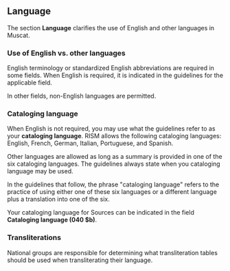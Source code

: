 ## Language

The section **Language** clarifies the use of English and other languages in Muscat.

### Use of English vs. other languages

English terminology or standardized English abbreviations are required in some fields. When English is required, it is indicated in the guidelines for the applicable field.

In other fields, non-English languages are permitted.

### Cataloging language

When English is not required, you may use what the guidelines refer to as your **cataloging language**. RISM allows the following cataloging languages: English, French, German, Italian, Portuguese, and Spanish.

 Other languages are allowed as long as a summary is provided in one of the six cataloging languages. The guidelines always state when you cataloging language may be used.

In the guidelines that follow, the phrase "cataloging language" refers to the practice of using either one of these six languages or a different language plus a translation into one of the six.

Your cataloging language for Sources can be indicated in the field **Cataloging language (040 $b)**.

### Transliterations

National groups are responsible for determining what transliteration tables should be used when transliterating their language.
